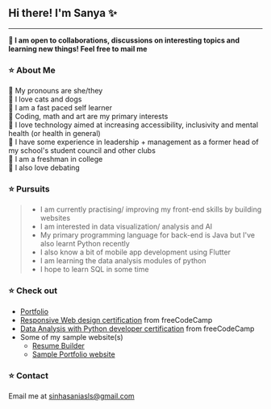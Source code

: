 <!-- ### Hi there 👋 -->

<!--
**Sanya1001/Sanya1001** is a ✨ _special_ ✨ repository because its `README.md` (this file) appears on your GitHub profile.

Here are some ideas to get you started:

- 🔭 I’m currently working on ...
- 🌱 I’m currently learning ...
- 👯 I’m looking to collaborate on ...
- 🤔 I’m looking for help with ...
- 💬 Ask me about ...
- 📫 How to reach me: ...
- 😄 Pronouns: ...
- ⚡ Fun fact: ...
-->
## Hi there! I'm Sanya ✨ 
<hr style="color: blue">

**🎀 I am open to collaborations, discussions on interesting topics and learning new things! Feel free to mail me**  

### ⭐️ About Me
📍 My pronouns are she/they   
📍 I love cats and dogs    
📍 I am a fast paced self learner    
📍 Coding, math and art are my primary interests    
📍 I love technology aimed at increasing accessibility, inclusivity and mental health (or health in general)    
📍 I have some experience in leadership + management as a former head of my school's student council and other clubs   
📍 I am a freshman in college    
📍 I also love debating   

### ⭐️ Pursuits
> - I am currently practising/ improving my front-end skills by building websites <br>
> - I am interested in data visualization/ analysis and AI <br>
> - My primary programming language for back-end is Java but I've also learnt Python recently<br>
> - I also know a bit of mobile app development using Flutter <br>
> - I am learning the data analysis modules of python   
> - I hope to learn SQL in some time

### ⭐️ Check out
- [Portfolio](https://sanya1001.github.io/)
- [Responsive Web design certification](https://www.freecodecamp.org/certification/sanya1001/responsive-web-design) from freeCodeCamp
- [Data Analysis with Python developer certification](https://www.freecodecamp.org/certification/sanya1001/data-analysis-with-python-v7) from freeCodeCamp
- Some of my sample website(s)
    - [Resume Builder](https://sanya1001.github.io/rbuild)
    - [Sample Portfolio website](https://sanya1001.github.io/portfolio)

### ⭐️ Contact
Email me at sinhasaniasls@gmail.com

